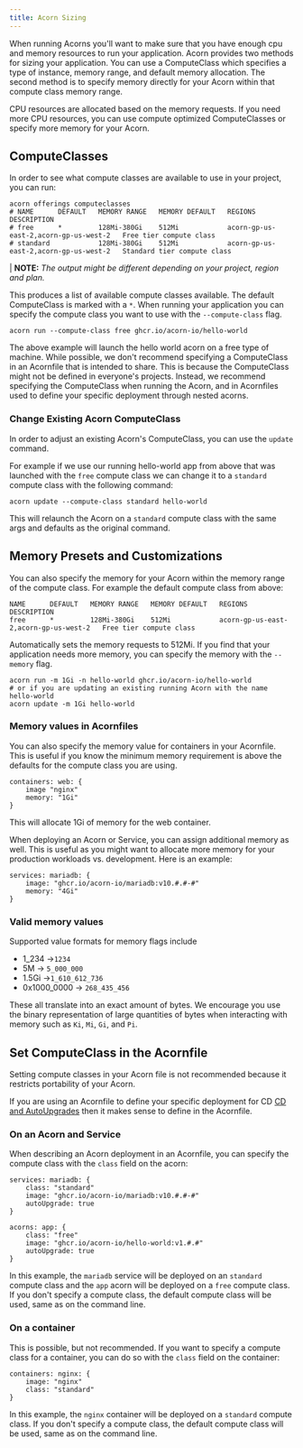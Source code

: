 ```yaml
---
title: Acorn Sizing
---
```


When running Acorns you'll want to make sure that you have enough cpu and memory resources to run your application. Acorn provides two methods for sizing your application. You can use a ComputeClass which specifies a type of instance, memory range, and default memory allocation. The second method is to specify memory directly for your Acorn within that compute class memory range.

CPU resources are allocated based on the memory requests. If you need more CPU resources, you can use compute optimized ComputeClasses or specify more memory for your Acorn.

## ComputeClasses

In order to see what compute classes are available to use in your project, you can run:

```shell
acorn offerings computeclasses
# NAME      DEFAULT   MEMORY RANGE   MEMORY DEFAULT   REGIONS                                 DESCRIPTION
# free      *         128Mi-380Gi    512Mi            acorn-gp-us-east-2,acorn-gp-us-west-2   Free tier compute class
# standard            128Mi-380Gi    512Mi            acorn-gp-us-east-2,acorn-gp-us-west-2   Standard tier compute class
```

| **NOTE:** *The output might be different depending on your project, region and plan.*

This produces a list of available compute classes available. The default ComputeClass is marked with a `*`. When running your application you can specify the compute class you want to use with the `--compute-class` flag.

```shell
acorn run --compute-class free ghcr.io/acorn-io/hello-world
```

The above example will launch the hello world acorn on a free type of machine. While possible, we don't recommend specifying a ComputeClass in an Acornfile that is intended to share. This is because the ComputeClass might not be defined in everyone's projects. Instead, we recommend specifying the ComputeClass when running the Acorn, and in Acornfiles used to define your specific deployment through nested acorns.

### Change Existing Acorn ComputeClass

In order to adjust an existing Acorn's ComputeClass, you can use the `update` command.

For example if we use our running hello-world app from above that was launched with the `free` compute class we can change it to a `standard` compute class with the following command:

```shell
acorn update --compute-class standard hello-world
```

This will relaunch the Acorn on a `standard` compute class with the same args and defaults as the original command.

## Memory Presets and Customizations

You can also specify the memory for your Acorn within the memory range of the compute class. For example the default compute class from above:

```shell
NAME      DEFAULT   MEMORY RANGE   MEMORY DEFAULT   REGIONS                                 DESCRIPTION
free      *         128Mi-380Gi    512Mi            acorn-gp-us-east-2,acorn-gp-us-west-2   Free tier compute class
```

Automatically sets the memory requests to 512Mi. If you find that your application needs more memory, you can specify the memory with the `--memory` flag.

```shell
acorn run -m 1Gi -n hello-world ghcr.io/acorn-io/hello-world
# or if you are updating an existing running Acorn with the name hello-world
acorn update -m 1Gi hello-world
```

### Memory values in Acornfiles

You can also specify the memory value for containers in your Acornfile. This is useful if you know the minimum memory requirement is above the defaults for the compute class you are using.

```acorn
containers: web: {
    image "nginx"
    memory: "1Gi"
}
```

This will allocate 1Gi of memory for the web container.

When deploying an Acorn or Service, you can assign additional memory as well. This is useful as you might want to allocate more memory for your production workloads vs. development. Here is an example:

```acorn
services: mariadb: {
    image: "ghcr.io/acorn-io/mariadb:v10.#.#-#"
    memory: "4Gi"
}
```

### Valid memory values

Supported value formats for memory flags include

- 1_234 ->`1234`
- 5M -> `5_000_000`
- 1.5Gi ->`1_610_612_736`
- 0x1000_0000 -> `268_435_456`

These all translate into an exact amount of bytes. We encourage you use the binary representation of large quantities of bytes when interacting with memory such as `Ki`, `Mi`, `Gi`, and `Pi`.

## Set ComputeClass in the Acornfile

Setting compute classes in your Acorn file is not recommended because it restricts portability of your Acorn.

If you are using an Acornfile to define your specific deployment for CD [CD and AutoUpgrades](advanced/cd-autoupgrades) then it makes sense to define in the Acornfile.

### On an Acorn and Service

When describing an Acorn deployment in an Acornfile, you can specify the compute class with the `class` field on the acorn:

```acorn
services: mariadb: {
    class: "standard"
    image: "ghcr.io/acorn-io/mariadb:v10.#.#-#"
    autoUpgrade: true
}

acorns: app: {
    class: "free"
    image: "ghcr.io/acorn-io/hello-world:v1.#.#"
    autoUpgrade: true
}
```

In this example, the `mariadb` service will be deployed on an `standard` compute class and the `app` acorn will be deployed on a `free` compute class. If you don't specify a compute class, the default compute class will be used, same as on the command line.

### On a container

This is possible, but not recommended. If you want to specify a compute class for a container, you can do so with the `class` field on the container:

```acorn
containers: nginx: {
    image: "nginx"
    class: "standard"
}
```

In this example, the `nginx` container will be deployed on a `standard` compute class. If you don't specify a compute class, the default compute class will be used, same as on the command line.
